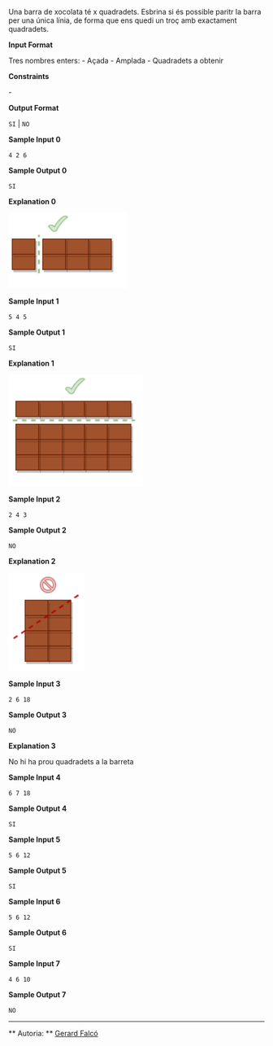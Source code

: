 Una barra de xocolata té x quadradets. Esbrina si és possible paritr la
barra per una única línia, de forma que ens quedi un troç amb exactament
 quadradets.

**Input Format**

Tres nombres enters:  - Açada  - Amplada  - Quadradets a obtenir

**Constraints**

\-

**Output Format**

`SI` | `NO`

**Sample Input 0**

    4 2 6

**Sample Output 0**

``` 
SI
```

**Explanation 0**

![image](1601981625-69da57c544-x1.png)

**Sample Input 1**

    5 4 5

**Sample Output 1**

``` 
SI
```

**Explanation 1**

![image](1601981699-fa5aceb80f-x2.png)

**Sample Input 2**

    2 4 3

**Sample Output 2**

``` 
NO
```

**Explanation 2**

![image](1601981744-333e143db0-x3.png)

**Sample Input 3**

    2 6 18 

**Sample Output 3**

``` 
NO
```

**Explanation 3**

No hi ha prou quadradets a la barreta

**Sample Input 4**

    6 7 18

**Sample Output 4**

``` 
SI
```

**Sample Input 5**

    5 6 12

**Sample Output 5**

``` 
SI
```

**Sample Input 6**

    5 6 12

**Sample Output 6**

``` 
SI
```

**Sample Input 7**

    4 6 10

**Sample Output 7**

``` 
NO
```

----------

** Autoria: **
[Gerard Falcó](https://github.com/gerardfp)
